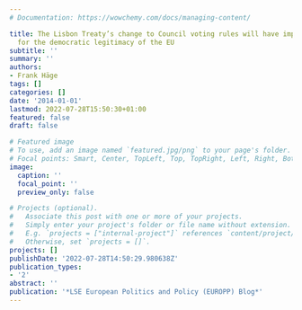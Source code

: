 ```yaml
---
# Documentation: https://wowchemy.com/docs/managing-content/

title: The Lisbon Treaty’s change to Council voting rules will have important implications
  for the democratic legitimacy of the EU
subtitle: ''
summary: ''
authors:
- Frank Häge
tags: []
categories: []
date: '2014-01-01'
lastmod: 2022-07-28T15:50:30+01:00
featured: false
draft: false

# Featured image
# To use, add an image named `featured.jpg/png` to your page's folder.
# Focal points: Smart, Center, TopLeft, Top, TopRight, Left, Right, BottomLeft, Bottom, BottomRight.
image:
  caption: ''
  focal_point: ''
  preview_only: false

# Projects (optional).
#   Associate this post with one or more of your projects.
#   Simply enter your project's folder or file name without extension.
#   E.g. `projects = ["internal-project"]` references `content/project/deep-learning/index.md`.
#   Otherwise, set `projects = []`.
projects: []
publishDate: '2022-07-28T14:50:29.980638Z'
publication_types:
- '2'
abstract: ''
publication: '*LSE European Politics and Policy (EUROPP) Blog*'
---
```

